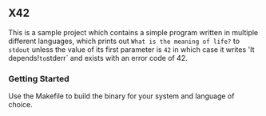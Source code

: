 ## X42

This is a sample project which contains a simple program written in multiple different languages, which prints out `What is the meaning of life?` to `stdout` unless the value of its first parameter is `42` in which case it writes 'It depends!` to `stderr` and exists with an error code of 42.

### Getting Started

Use the Makefile to build the binary for your system and language of choice.

